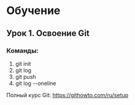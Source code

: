 # Обучение

## Урок 1. Освоение Git

### Команды:

1. git init
2. git log
3. git push
4. git log --oneline

Полный курс Git: https://githowto.com/ru/setup
